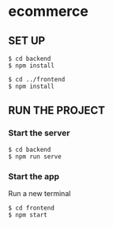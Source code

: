 # ecommerce
 
## SET UP
```
$ cd backend
$ npm install

$ cd ../frontend
$ npm install
```

## RUN THE PROJECT
### Start the server
```
$ cd backend
$ npm run serve
```

### Start the app
Run a new terminal
```
$ cd frontend
$ npm start
```
